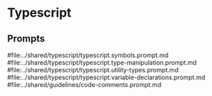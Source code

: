 # Typescript

## Prompts

#file:../shared/typescript/typescript.symbols.prompt.md
#file:../shared/typescript/typescript.type-manipulation.prompt.md
#file:../shared/typescript/typescript.utility-types.prompt.md
#file:../shared/typescript/typescript.variable-declarations.prompt.md
#file:../shared/guidelines/code-comments.prompt.md
